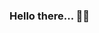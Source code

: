 ### Hello there... 🐱‍👤
<!--
<a href="https://github.com/sshyran/">
  <img align="center" src="https://github-readme-stats.vercel.app/api?username=muralivnv&show_icons=true&theme=nord" />
</a>
-->
<!--
**muralivnv/muralivnv** is a ✨ _special_ ✨ repository because its `README.md` (this file) appears on your GitHub profile.

Here are some ideas to get you started:

- 🔭 I’m currently working on ...
- 🌱 I’m currently learning ...
- 👯 I’m looking to collaborate on ...
- 🤔 I’m looking for help with ...
- 💬 Ask me about ...
- 📫 How to reach me: ...
- 😄 Pronouns: ...
- ⚡ Fun fact: ...
-->
